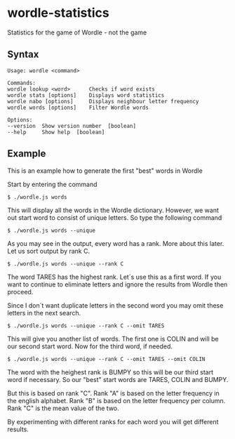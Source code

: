 # wordle-statistics
Statistics for the game of Wordle - not the game

## Syntax

	Usage: wordle <command>

	Commands:
	wordle lookup <word>      Checks if word exists
	wordle stats [options]    Displays word statistics
	wordle nabo [options]     Displays neighbour letter frequency
	wordle words [options]    Filter Wordle words

	Options:
	--version  Show version number  [boolean]
	--help     Show help  [boolean]


## Example

This is an example how to generate the first "best" words in Wordle

Start by entering the command

	$ ./wordle.js words

This will display all the words in the Wordle dictionary. However,
we want out start word to consist of unique letters. So type the following command

	$ ./wordle.js words --unique

As you may see in the output, every word has a rank. More about this later.
Let us sort output by rank C.

	$ ./wordle.js words --unique --rank C

The word TARES has the highest rank. Let´s use this as a first word.
If you want to continue to eliminate letters and ignore the results from Wordle then proceed.

Since I don´t want duplicate letters in the second word you may
omit these letters in the next search.

	$ ./wordle.js words --unique --rank C --omit TARES

This will give you another list of words. The first one is COLIN
and will be our second start word. Now for the third word, if needed.

	$ ./wordle.js words --unique --rank C --omit TARES --omit COLIN

The word with the heighest rank is BUMPY so this will be our third start word
if necessary. So our "best" start words are TARES, COLIN and BUMPY.

But this is based on rank "C". Rank "A" is based on the letter frequency in the english
alphabet. Rank "B" is based on the letter frequency per column. Rank "C" is the mean value of the two. 

By experimenting with different ranks for each word you will get different results.
